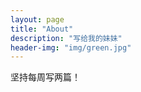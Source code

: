 ```yaml
---
layout: page
title: "About"
description: "写给我的妹妹" 
header-img: "img/green.jpg"
---
```


坚持每周写两篇！





